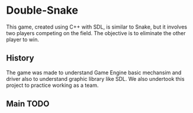 # Double-Snake

This game, created using C++ with SDL, is similar to Snake, but it involves two players competing on the field. The objective is to eliminate the other player to win.

## History 
The game was made to understand Game Engine basic mechansim and driver also to understand graphic library like SDL.
We also undertook this project to practice working as a team.

## Main TODO
